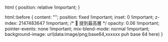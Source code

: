html {
    position: relative !important;
  }

  html::before {
    content: "";
    position: fixed !important;
    inset: 0 !important;
    z-index: 2147483647 !important; /* 🚀 提到最高層 */
        opacity: 0.06 !important;
    pointer-events: none !important;
    mix-blend-mode: normal !important;
    background-image: url(data:image/png;base64,xxxxxx puh base 64 here)
  }